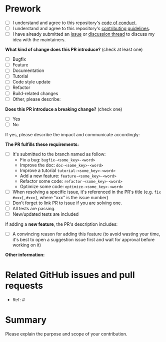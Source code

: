 # Prework

- [ ] I understand and agree to this repository's [code of conduct](https://github.com/ghiggi/radar_api/blob/main/CODE_OF_CONDUCT.md).
- [ ] I understand and agree to this repository's [contributing guidelines](https://github.com/ghiggi/radar_api/blob/main/CONTRIBUTING.md).
- [ ] I have already submitted an [issue](https://github.com/ghiggi/radar_api/issues) or [discussion thread](https://github.com/ghiggi/radar_api/discussions) to discuss my idea with the maintainers.

<!--
Please make sure to read the Pull Request Guidelines:
https://github.com/ghiggi/radar_api/blob/main/CONTRIBUTING.md#pull-request-guidelines
-->

<!-- PULL REQUEST TEMPLATE -->

<!-- (Update "[ ]" to "[x]" to check a box) -->

**What kind of change does this PR introduce?** (check at least one)

- [ ] Bugfix
- [ ] Feature
- [ ] Documentation
- [ ] Tutorial
- [ ] Code style update
- [ ] Refactor
- [ ] Build-related changes
- [ ] Other, please describe:

**Does this PR introduce a breaking change?** (check one)

- [ ] Yes
- [ ] No

If yes, please describe the impact and communicate accordingly:

**The PR fulfills these requirements:**

- [ ] It's submitted to the branch named as follow:
  - Fix a bug: `bugfix-<some_key>-<word>`
  - Improve the doc: `doc-<some_key>-<word>`
  - Improve a tutorial `tutorial-<some_key>-<word>`
  - Add a new feature: `feature-<some_key>-<word>`
  - Refactor some code: `refactor-<some_key>-<word>`
  - Optimize some code: `optimize-<some_key>-<word>`
- [ ] When resolving a specific issue, it's referenced in the PR's title (e.g. `fix #xxx[,#xxx]`, where "xxx" is the issue number)
- [ ] Don't forget to link PR to issue if you are solving one.
- [ ] All tests are passing.
- [ ] New/updated tests are included

If adding a **new feature**, the PR's description includes:

- [ ] A convincing reason for adding this feature (to avoid wasting your time, it's best to open a suggestion issue first and wait for approval before working on it)

**Other information:**

# Related GitHub issues and pull requests

- Ref: #

# Summary

Please explain the purpose and scope of your contribution.
